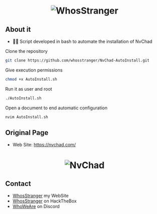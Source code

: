 <h1 align="center">
  <img src="https://github.com/whosstranger/NvChad-AutoInstall/blob/master/Images/NvChad.gif" alt="WhosStranger" />
</h1>

## About it
- 👨‍💻 Script developed in bash to automate the installation of NvChad

Clone the repository

```sh
git clone https://github.com/whosstranger/NvChad-AutoInstall.git
```

Give execution permissions

```sh
chmod +x AutoInstall.sh
```

Run it as user and root

```sh
./AutoInstall.sh
```

Open a document to end automatic configuration

```sh
nvim AutoInstall.sh
```

## Original Page

- Web Site: https://nvchad.com/

<h1 align="center">
  <img src="https://github.com/whosstranger/NvChad-AutoInstall/blob/master/Images/NvChad.png" alt="NvChad" />
</h1>

## Contact
- [WhosStranger](https://whosstranger.github.io/) my WebSite
- [WhosStranger](https://app.hackthebox.com/profile/805901) on HackTheBox
- [WhoWeAre](https://discord.gg/guJrpySjJZ) on Discord
